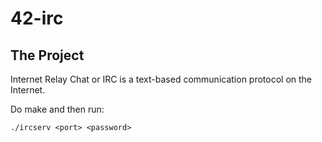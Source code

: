 # 42-irc

## The Project
Internet Relay Chat or IRC is a text-based communication protocol on the Internet.

Do make and then run:

`./ircserv <port> <password>`
